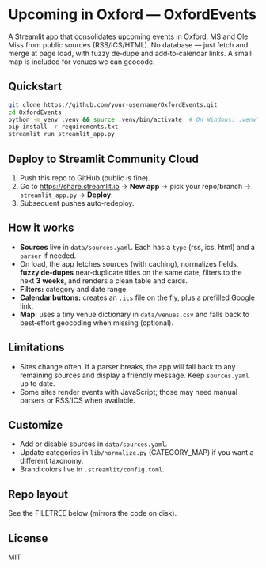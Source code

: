 # Upcoming in Oxford — OxfordEvents

A Streamlit app that consolidates upcoming events in Oxford, MS and Ole Miss from public sources (RSS/ICS/HTML). No database — just fetch and merge at page load, with fuzzy de‑dupe and add‑to‑calendar links. A small map is included for venues we can geocode.

## Quickstart

```bash
git clone https://github.com/your-username/OxfordEvents.git
cd OxfordEvents
python -m venv .venv && source .venv/bin/activate  # On Windows: .venv\Scripts\activate
pip install -r requirements.txt
streamlit run streamlit_app.py
```

## Deploy to Streamlit Community Cloud

1. Push this repo to GitHub (public is fine).
2. Go to https://share.streamlit.io → **New app** → pick your repo/branch → `streamlit_app.py` → **Deploy**.
3. Subsequent pushes auto‑redeploy.

## How it works

- **Sources** live in `data/sources.yaml`. Each has a `type` (rss, ics, html) and a `parser` if needed.
- On load, the app fetches sources (with caching), normalizes fields, **fuzzy de‑dupes** near‑duplicate titles on the same date, filters to the next **3 weeks**, and renders a clean table and cards.
- **Filters:** category and date range.
- **Calendar buttons:** creates an `.ics` file on the fly, plus a prefilled Google link.
- **Map:** uses a tiny venue dictionary in `data/venues.csv` and falls back to best‑effort geocoding when missing (optional).

## Limitations

- Sites change often. If a parser breaks, the app will fall back to any remaining sources and display a friendly message. Keep `sources.yaml` up to date.
- Some sites render events with JavaScript; those may need manual parsers or RSS/ICS when available.

## Customize

- Add or disable sources in `data/sources.yaml`.
- Update categories in `lib/normalize.py` (CATEGORY_MAP) if you want a different taxonomy.
- Brand colors live in `.streamlit/config.toml`.

## Repo layout

See the FILETREE below (mirrors the code on disk).

## License

MIT